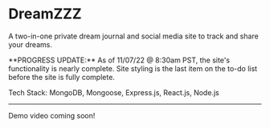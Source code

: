 # DreamZZZ
A two-in-one private dream journal and social media site to track and share your dreams.

<p>**PROGRESS UPDATE:** As of 11/07/22 @ 8:30am PST, the site's functionality is nearly complete. Site styling is the last item on the to-do list before the site is fully complete.</p>

<div>
Tech Stack: MongoDB, Mongoose, Express.js, React.js, Node.js
</div>

---

Demo video coming soon!
